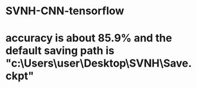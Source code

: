 # SVNH-CNN-tensorflow
# accuracy is about 85.9% and the default saving path is "c:\Users\user\Desktop\SVNH\Save.ckpt"

